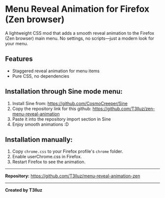 # Menu Reveal Animation for Firefox (Zen browser)

A lightweight CSS mod that adds a smooth reveal animation to the Firefox (Zen browser) main menu. No settings, no scripts—just a modern look for your menu.

## Features

- Staggered reveal animation for menu items
- Pure CSS, no dependencies

## Installation through Sine mode menu:

1. Install Sine from: https://github.com/CosmoCreeper/Sine
2. Copy the repository link for this github: https://github.com/T3lluz/zen-menu-reveal-animation
3. Paste it into the repository import section in Sine
4. Enjoy smooth animations :D

## Installation manually:

1. Copy `chrome.css` to your Firefox profile's `chrome` folder.
2. Enable userChrome.css in Firefox.
3. Restart Firefox to see the animation.

---

**Repository:**
https://github.com/T3lluz/menu-reveal-animation-zen

---

**Created by T3lluz**

